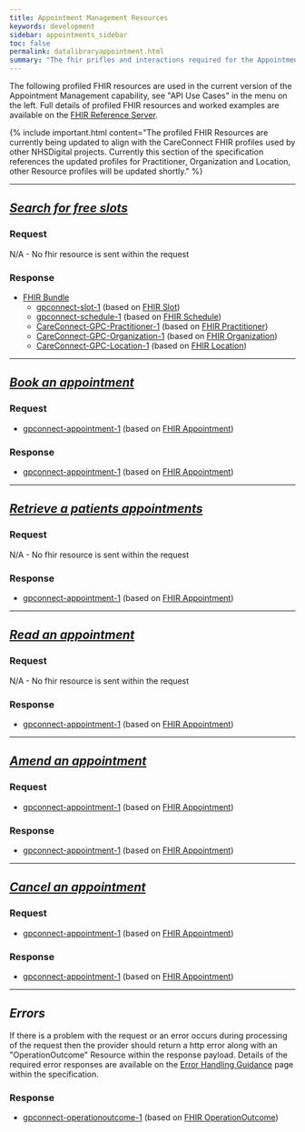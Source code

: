 ```yaml
---
title: Appointment Management Resources
keywords: development
sidebar: appointments_sidebar
toc: false
permalink: datalibraryappointment.html
summary: "The fhir prifles and interactions required for the Appointment Management capability"
---
```


The following profiled FHIR resources are used in the current version of the Appointment Management capability, see "API Use Cases" in the menu on the left. Full details of profiled FHIR resources and worked examples are available on the [FHIR Reference Server](https://fhir-test.nhs.uk/).

{% include important.html content="The profiled FHIR Resources are currently being updated to align with the CareConnect FHIR profiles used by other NHSDigital projects. Currently this section of the specification references the updated profiles for Practitioner, Organization and Location, other Resource profiles will be updated shortly." %}

---
## ***[Search for free slots](appointments_use_case_search_for_free_slots.html)*** ##
### Request ###
N/A - No fhir resource is sent within the request

### Response ###
* [FHIR Bundle](https://www.hl7.org/fhir/DSTU2/bundle.html)
  * [gpconnect-slot-1](https://fhir-test.nhs.uk/StructureDefinition/gpconnect-slot-1) (based on [FHIR Slot](https://www.hl7.org/fhir/DSTU2/slot.html))
  * [gpconnect-schedule-1](https://fhir-test.nhs.uk/StructureDefinition/gpconnect-schedule-1) (based on [FHIR Schedule](https://www.hl7.org/fhir/DSTU2/schedule.html))
  * [CareConnect-GPC-Practitioner-1](https://fhir-test.nhs.uk/StructureDefinition/CareConnect-GPC-Practitioner-1) (based on [FHIR Practitioner](https://www.hl7.org/fhir/DSTU2/practitioner.html))
  * [CareConnect-GPC-Organization-1](https://fhir-test.nhs.uk/StructureDefinition/CareConnect-GPC-Organization-1) (based on [FHIR Organization](https://www.hl7.org/fhir/DSTU2/organization.html))
  * [CareConnect-GPC-Location-1](https://fhir-test.nhs.uk/StructureDefinition/CareConnect-GPC-Location-1) (based on [FHIR Location](https://www.hl7.org/fhir/DSTU2/location.html))

  
---
## ***[Book an appointment](appointments_use_case_book_an_appointment.html)*** ##
### Request ###
* [gpconnect-appointment-1](https://fhir-test.nhs.uk/StructureDefinition/gpconnect-appointment-1) (based on [FHIR Appointment](https://www.hl7.org/fhir/DSTU2/appointment.html))

### Response ###
* [gpconnect-appointment-1](https://fhir-test.nhs.uk/StructureDefinition/gpconnect-appointment-1) (based on [FHIR Appointment](https://www.hl7.org/fhir/DSTU2/appointment.html))


---
## ***[Retrieve a patients appointments](appointments_use_case_retrieve_a_patients_appointments.html)*** ##
### Request ###
N/A - No fhir resource is sent within the request

### Response ###
* [gpconnect-appointment-1](https://fhir-test.nhs.uk/StructureDefinition/gpconnect-appointment-1) (based on [FHIR Appointment](https://www.hl7.org/fhir/DSTU2/appointment.html))


---
## ***[Read an appointment](appointments_use_case_read_an_appointment.html)*** ##
### Request ###
N/A - No fhir resource is sent within the request

### Response ###
* [gpconnect-appointment-1](https://fhir-test.nhs.uk/StructureDefinition/gpconnect-appointment-1) (based on [FHIR Appointment](https://www.hl7.org/fhir/DSTU2/appointment.html))


---
## ***[Amend an appointment](appointments_use_case_amend_an_appointment.html)*** ##
### Request ###
* [gpconnect-appointment-1](https://fhir-test.nhs.uk/StructureDefinition/gpconnect-appointment-1) (based on [FHIR Appointment](https://www.hl7.org/fhir/DSTU2/appointment.html))

### Response ###
* [gpconnect-appointment-1](https://fhir-test.nhs.uk/StructureDefinition/gpconnect-appointment-1) (based on [FHIR Appointment](https://www.hl7.org/fhir/DSTU2/appointment.html))


---
## ***[Cancel an appointment](appointments_use_case_cancel_an_appointment.html)*** ##
### Request ###
* [gpconnect-appointment-1](https://fhir-test.nhs.uk/StructureDefinition/gpconnect-appointment-1) (based on [FHIR Appointment](https://www.hl7.org/fhir/DSTU2/appointment.html))

### Response ###
* [gpconnect-appointment-1](https://fhir-test.nhs.uk/StructureDefinition/gpconnect-appointment-1) (based on [FHIR Appointment](https://www.hl7.org/fhir/DSTU2/appointment.html))

---
## ***Errors*** ##

If there is a problem with the request or an error occurs during processing of the request then the provider should return a http error along with an "OperationOutcome" Resource within the response payload. Details of the required error responses are available on the [Error Handling Guidance](/development_fhir_error_handling_guidance.html) page within the specification.

### Response ###
* [gpconnect-operationoutcome-1](https://fhir-test.nhs.uk/StructureDefinition/gpconnect-operationoutcome-1) (based on [FHIR OperationOutcome](https://www.hl7.org/fhir/DSTU2/operationoutcome.html))